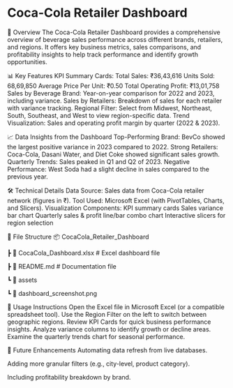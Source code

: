#                     Coca-Cola Retailer Dashboard
📌 Overview
The Coca-Cola Retailer Dashboard provides a comprehensive overview of beverage sales performance across different brands, retailers, and regions. It offers key business metrics, sales comparisons, and profitability insights to help track performance and identify growth opportunities.

📊 Key Features
KPI Summary Cards:
Total Sales: ₹36,43,616
Units Sold: 68,69,850
Average Price Per Unit: ₹0.50
Total Operating Profit: ₹13,01,758
Sales by Beverage Brand: Year-on-year comparison for 2022 and 2023, including variance.
Sales by Retailers: Breakdown of sales for each retailer with variance tracking.
Regional Filter: Select from Midwest, Northeast, South, Southeast, and West to view region-specific data.
Trend Visualization: Sales and operating profit margin by quarter (2022 & 2023).

📈 Data Insights from the Dashboard
Top-Performing Brand: BevCo showed the largest positive variance in 2023 compared to 2022.
Strong Retailers: Coca-Cola, Dasani Water, and Diet Coke showed significant sales growth.
Quarterly Trends: Sales peaked in Q1 and Q2 of 2023.
Negative Performance: West Soda had a slight decline in sales compared to the previous year.

🛠 Technical Details
Data Source: Sales data from Coca-Cola retailer network (figures in ₹).
Tool Used: Microsoft Excel (with PivotTables, Charts, and Slicers).
Visualization Components:
KPI summary cards
Sales variance bar chart
Quarterly sales & profit line/bar combo chart
Interactive slicers for region selection

📂 File Structure
📦 CocaCola_Retailer_Dashboard

 ┣ 📜 CocaCola_Dashboard.xlsx    # Excel dashboard file
 
 ┣ 📜 README.md                  # Documentation file
 
 ┗ 📂 assets
 
 ┗ 📜 dashboard_screenshot.png

🚀 Usage Instructions
Open the Excel file in Microsoft Excel (or a compatible spreadsheet tool).
Use the Region Filter on the left to switch between geographic regions.
Review KPI Cards for quick business performance insights.
Analyze variance columns to identify growth or decline areas.
Examine the quarterly trends chart for seasonal performance.

📌 Future Enhancements
Automating data refresh from live databases.

Adding more granular filters (e.g., city-level, product category).

Including profitability breakdown by brand.
